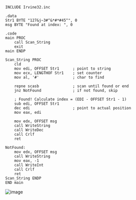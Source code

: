     INCLUDE Irvine32.inc
    
    .data
    Str1 BYTE "127&j~3#^&*#*#45^", 0
    msg BYTE "Found at index: ", 0
    
    .code
    main PROC
        call Scan_String
        exit
    main ENDP
    
    Scan_String PROC
        cld
        mov edi, OFFSET Str1      ; point to string
        mov ecx, LENGTHOF Str1    ; set counter
        mov al, '#'               ; char to find
    
        repne scasb               ; scan until found or end
        jnz NotFound              ; if not found, skip
    
        ; Found! Calculate index = (EDI - OFFSET Str1 - 1)
        sub edi, OFFSET Str1
        dec edi                   ; point to actual position
        mov eax, edi
    
        mov edx, OFFSET msg
        call WriteString
        call WriteDec
        call Crlf
        ret
    
    NotFound:
        mov edx, OFFSET msg
        call WriteString
        mov eax, -1
        call WriteInt
        call Crlf
        ret
    Scan_String ENDP
    END main


![image](https://github.com/user-attachments/assets/8e511fda-ce1f-4690-9c49-7cca928e6ce8)

